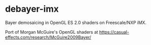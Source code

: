debayer-imx
===========

Bayer demosaicing in OpenGL ES 2.0 shaders on Freescale/NXP iMX.

Port of Morgan McGuire's OpenGL shaders at https://casual-effects.com/research/McGuire2009Bayer/

